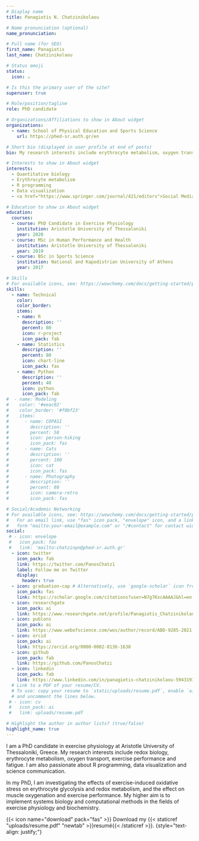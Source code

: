 ```yaml
---
# Display name
title: Panagiotis N. Chatzinikolaou

# Name pronunciation (optional)
name_pronunciation:

# Full name (for SEO)
first_name: Panagiotis
last_name: Chatzinikolaou

# Status emoji
status:
  icon: ☕️

# Is this the primary user of the site?
superuser: true

# Role/position/tagline
role: PhD candidate

# Organizations/Affiliations to show in About widget
organizations:
  - name: School of Physical Education and Sports Science
    url: https://phed-sr.auth.gr/en

# Short bio (displayed in user profile at end of posts)
bio: My research interests include erythrocyte metabolism, oxygen transport and R programming.

# Interests to show in About widget
interests:
  - Quantitative biology
  - Erythrocyte metabolism
  - R programming
  - Data visualization
  - <a href="https://www.springer.com/journal/421/editors">Social Media Ambassador of the European Journal of Applied Physiology (Springer - Nature)</a>

# Education to show in About widget
education:
  courses:
  - course: PhD Candidate in Exercise Physiology
    institution: Aristotle University of Thessaloniki
    year: 2020
  - course: MSc in Human Performance and Health
    institution: Aristotle University of Thessaloniki
    year: 2019
  - course: BSc in Sports Science
    institution: National and Kapodistrian University of Athens
    year: 2017

# Skills
# For available icons, see: https://wowchemy.com/docs/getting-started/page-builder/#icons
skills:
  - name: Technical
    color:
    color_border:
    items:
    - name: R
      description: ''
      percent: 80
      icon: r-project
      icon_pack: fab
    - name: Statistics
      description: ''
      percent: 80
      icon: chart-line
      icon_pack: fas
    - name: Python
      description: ''
      percent: 40
      icon: python
      icon_pack: fab
#  - name: Modeling
#    color: '#eeac02'
#    color_border: '#f0bf23'
#    items:
#      - name: COPASI
#        description: ''
#        percent: 50
#        icon: person-hiking
#        icon_pack: fas
#      - name: Cats
#        description: ''
#        percent: 100
#        icon: cat
#        icon_pack: fas
#      - name: Photography
#        description: ''
#        percent: 80
#        icon: camera-retro
#        icon_pack: fas

# Social/Academic Networking
# For available icons, see: https://wowchemy.com/docs/getting-started/page-builder/#icons
#   For an email link, use "fas" icon pack, "envelope" icon, and a link in the
#   form "mailto:your-email@example.com" or "/#contact" for contact widget.
social:
 # - icon: envelope
 #   icon_pack: fas
 #   link: 'mailto:chatzinpn@phed-sr.auth.gr'
  - icon: twitter
    icon_pack: fab
    link: https://twitter.com/PanosChatz1
    label: Follow me on Twitter
    display:
      header: true
  - icon: graduation-cap # Alternatively, use `google-scholar` icon from `ai` icon pack
    icon_pack: fas
    link: https://scholar.google.com/citations?user=N7g7KxcAAAAJ&hl=en
  - icon: researchgate
    icon_pack: ai
    link: https://www.researchgate.net/profile/Panagiotis_Chatzinikolaou4
  - icon: publons
    icon_pack: ai
    link: https://www.webofscience.com/wos/author/record/ABD-9285-2021
  - icon: orcid
    icon_pack: ai
    link: https://orcid.org/0000-0002-8136-1638
  - icon: github
    icon_pack: fab
    link: https://github.com/PanosChatzi
  - icon: linkedin
    icon_pack: fab
    link: https://www.linkedin.com/in/panagiotis-chatzinikolaou-594319168/
  # Link to a PDF of your resume/CV.
  # To use: copy your resume to `static/uploads/resume.pdf`, enable `ai` icons in `params.yaml`,
  # and uncomment the lines below.
 # - icon: cv
 #   icon_pack: ai
 #   link: uploads/resume.pdf

# Highlight the author in author lists? (true/false)
highlight_name: true
---
```


I am a PhD candidate in exercise physiology at Aristotle University of Thessaloniki, Greece. My research interests include redox biology, erythrocyte metabolism, oxygen transport, exercise performance and fatigue. I am also passionate about R programming, data visualization and science communication.

In my PhD, I am investigating the effects of exercise-induced oxidative stress on erythrocyte glycolysis and redox metabolism, and the effect on muscle oxygenation and exercise performance. My higher aim is to implement systems biology and computational methods in the fields of exercise physiology and biochemistry.

{{< icon name="download" pack="fas" >}} Download my {{< staticref "uploads/resume.pdf" "newtab" >}}resumé{{< /staticref >}}.
{style="text-align: justify;"}
